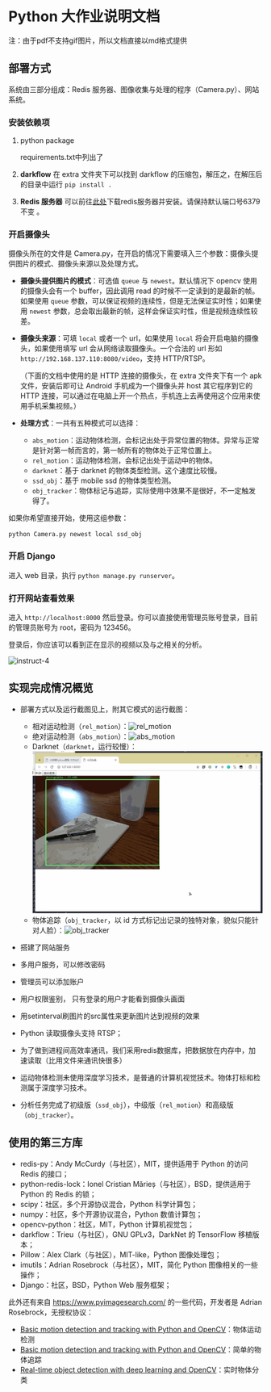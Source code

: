 # Python 大作业说明文档

注：由于pdf不支持gif图片，所以文档直接以md格式提供

## 部署方式

系统由三部分组成：Redis 服务器、图像收集与处理的程序（Camera.py）、网站系统。

### 安装依赖项

1. python package

   requirements.txt中列出了

2. **darkflow** 在 extra 文件夹下可以找到 darkflow 的压缩包，解压之，在解压后的目录中运行 `pip install .`

3. **Redis 服务器**  可以前往[此处](https://github.com/MicrosoftArchive/redis/releases)下载redis服务器并安装。请保持默认端口号6379不变 。

### 开启摄像头

摄像头所在的文件是 Camera.py，在开启的情况下需要填入三个参数：摄像头提供图片的模式、摄像头来源以及处理方式。

- **摄像头提供图片的模式**：可选值 `queue` 与 `newest`。默认情况下 opencv 使用的摄像头会有一个 buffer，因此调用 read 的时候不一定读到的是最新的帧。如果使用 `queue` 参数，可以保证视频的连续性，但是无法保证实时性；如果使用 `newest` 参数，总会取出最新的帧，这样会保证实时性，但是视频连续性较差。

- **摄像头来源**：可填 `local` 或者一个 url，如果使用 `local` 将会开启电脑的摄像头，如果使用填写 url 会从网络读取摄像头。一个合法的 url 形如 `http://192.168.137.110:8080/video`，支持 HTTP/RTSP。

  （下面的文档中使用的是 HTTP 连接的摄像头，在 extra 文件夹下有一个 apk 文件，安装后即可让 Android 手机成为一个摄像头并 host 其它程序到它的 HTTP 连接，可以通过在电脑上开一个热点，手机连上去再使用这个应用来使用手机采集视频。）

- **处理方式**：一共有五种模式可以选择：
  - `abs_motion`：运动物体检测，会标记出处于异常位置的物体。异常与正常是针对第一帧而言的，第一帧所有的物体处于正常位置上。
  - `rel_motion`：运动物体检测，会标记出处于运动中的物体。
  - `darknet`：基于 darknet 的物体类型检测。这个速度比较慢。
  - `ssd_obj`：基于 mobile ssd 的物体类型检测。
  - `obj_tracker`：物体标记与追踪，实际使用中效果不是很好，不一定触发得了。

如果你希望直接开始，使用这组参数：

```shell
python Camera.py newest local ssd_obj
```

### 开启 Django

进入 web 目录，执行 `python manage.py runserver`。

### 打开网站查看效果

进入 `http://localhost:8000` 然后登录。你可以直接使用管理员账号登录，目前的管理员账号为 root，密码为 123456。

登录后，你应该可以看到正在显示的视频以及与之相关的分析。

![instruct-4](extra/Static/instruct-4.gif)

## 实现完成情况概览

- 部署方式以及运行截图见上，附其它模式的运行截图：
  - 相对运动检测（`rel_motion`）：![rel_motion](extra/Static/instruct-6.gif)
  - 绝对运动检测（`abs_motion`）：![abs_motion](extra/Static/instruct-7.gif)
  - Darknet（`darknet`，运行较慢）：![darknet](extra/Static/instruct-8.gif)
  - 物体追踪（`obj_tracker`，以 id 方式标记出记录的独特对象，貌似只能针对人脸）：![obj_tracker](extra/Static/instruct-5.gif)

- 搭建了网站服务

- 多用户服务，可以修改密码

- 管理员可以添加账户

- 用户权限鉴别， 只有登录的用户才能看到摄像头画面

- 用setinterval刷图片的src属性来更新图片达到视频的效果

- Python 读取摄像头支持 RTSP；

- 为了做到进程间高效率通讯，我们采用redis数据库，把数据放在内存中，加速读取（比用文件来通讯快很多）

- 运动物体检测未使用深度学习技术，是普通的计算机视觉技术。物体打标和检测属于深度学习技术。

- 分析任务完成了初级版（`ssd_obj`），中级版（`rel_motion`）和高级版（`obj_tracker`）。

## 使用的第三方库

- redis-py：Andy McCurdy（与社区），MIT，提供适用于 Python 的访问 Redis 的接口；
- python-redis-lock：Ionel Cristian Mărieș（与社区），BSD，提供适用于 Python 的 Redis 的锁；
- scipy：社区，多个开源协议混合，Python 科学计算包；
- numpy：社区，多个开源协议混合，Python 数值计算包；
- opencv-python：社区，MIT，Python 计算机视觉包；
- darkflow：Trieu（与社区），GNU GPLv3，DarkNet 的 TensorFlow 移植版本；
- Pillow：Alex Clark（与社区），MIT-like，Python 图像处理包；
- imutils：Adrian Rosebrock（与社区），MIT，简化 Python 图像相关的一些操作；
- Django：社区，BSD，Python Web 服务框架；

此外还有来自 https://www.pyimagesearch.com/ 的一些代码，开发者是 Adrian Rosebrock，无授权协议：

- [Basic motion detection and tracking with Python and OpenCV](https://www.pyimagesearch.com/2015/05/25/basic-motion-detection-and-tracking-with-python-and-opencv/)：物体运动检测
- [Basic motion detection and tracking with Python and OpenCV](https://www.pyimagesearch.com/2018/07/23/simple-object-tracking-with-opencv/)：简单的物体追踪
- [Real-time object detection with deep learning and OpenCV](https://www.pyimagesearch.com/2017/09/18/real-time-object-detection-with-deep-learning-and-opencv/)：实时物体分类